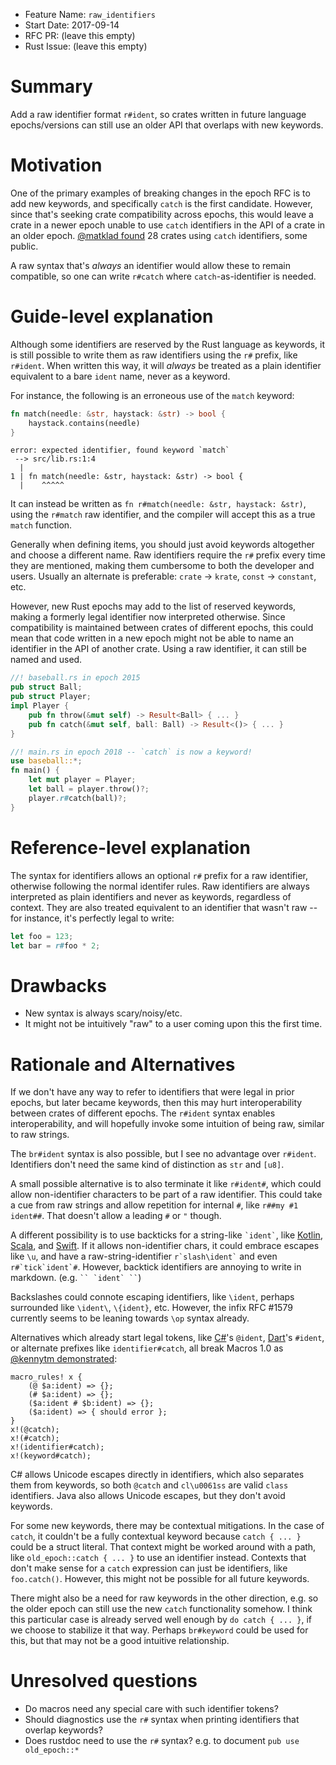 - Feature Name: `raw_identifiers`
- Start Date: 2017-09-14
- RFC PR: (leave this empty)
- Rust Issue: (leave this empty)

# Summary
[summary]: #summary

Add a raw identifier format `r#ident`, so crates written in future language
epochs/versions can still use an older API that overlaps with new keywords.

# Motivation
[motivation]: #motivation

One of the primary examples of breaking changes in the epoch RFC is to add new
keywords, and specifically `catch` is the first candidate. However, since
that's seeking crate compatibility across epochs, this would leave a crate in a
newer epoch unable to use `catch` identifiers in the API of a crate in an older
epoch.  [@matklad found] 28 crates using `catch` identifiers, some public.

A raw syntax that's *always* an identifier would allow these to remain
compatible, so one can write `r#catch` where `catch`-as-identifier is needed.

[@matklad found]: https://internals.rust-lang.org/t/pre-rfc-raw-identifiers/5502/40

# Guide-level explanation
[guide-level-explanation]: #guide-level-explanation

Although some identifiers are reserved by the Rust language as keywords, it is
still possible to write them as raw identifiers using the `r#` prefix, like
`r#ident`.  When written this way, it will *always* be treated as a plain
identifier equivalent to a bare `ident` name, never as a keyword.

For instance, the following is an erroneous use of the `match` keyword:

```rust
fn match(needle: &str, haystack: &str) -> bool {
    haystack.contains(needle)
}
```

```text
error: expected identifier, found keyword `match`
 --> src/lib.rs:1:4
  |
1 | fn match(needle: &str, haystack: &str) -> bool {
  |    ^^^^^
```

It can instead be written as `fn r#match(needle: &str, haystack: &str)`, using
the `r#match` raw identifier, and the compiler will accept this as a true
`match` function.

Generally when defining items, you should just avoid keywords altogether and
choose a different name.  Raw identifiers require the `r#` prefix every time
they are mentioned, making them cumbersome to both the developer and users.
Usually an alternate is preferable: `crate` -> `krate`, `const` -> `constant`,
etc.

However, new Rust epochs may add to the list of reserved keywords, making a
formerly legal identifier now interpreted otherwise.  Since compatibility is
maintained between crates of different epochs, this could mean that code written
in a new epoch might not be able to name an identifier in the API of another
crate.  Using a raw identifier, it can still be named and used.

```rust
//! baseball.rs in epoch 2015
pub struct Ball;
pub struct Player;
impl Player {
    pub fn throw(&mut self) -> Result<Ball> { ... }
    pub fn catch(&mut self, ball: Ball) -> Result<()> { ... }
}
```

```rust
//! main.rs in epoch 2018 -- `catch` is now a keyword!
use baseball::*;
fn main() {
    let mut player = Player;
    let ball = player.throw()?;
    player.r#catch(ball)?;
}
```

# Reference-level explanation
[reference-level-explanation]: #reference-level-explanation

The syntax for identifiers allows an optional `r#` prefix for a raw identifier,
otherwise following the normal identifer rules.  Raw identifiers are always
interpreted as plain identifiers and never as keywords, regardless of context.
They are also treated equivalent to an identifier that wasn't raw -- for
instance, it's perfectly legal to write:

```rust
let foo = 123;
let bar = r#foo * 2;
```

# Drawbacks
[drawbacks]: #drawbacks

- New syntax is always scary/noisy/etc.
- It might not be intuitively "raw" to a user coming upon this the first time.

# Rationale and Alternatives
[alternatives]: #alternatives

If we don't have any way to refer to identifiers that were legal in prior
epochs, but later became keywords, then this may hurt interoperability between
crates of different epochs.  The `r#ident` syntax enables interoperability, and
will hopefully invoke some intuition of being raw, similar to raw strings.

The `br#ident` syntax is also possible, but I see no advantage over `r#ident`.
Identifiers don't need the same kind of distinction as `str` and `[u8]`.

A small possible alternative is to also terminate it like `r#ident#`, which
could allow non-identifier characters to be part of a raw identifier.  This
could take a cue from raw strings and allow repetition for internal `#`, like
`r##my #1 ident##`.  That doesn't allow a leading `#` or `"` though.

A different possibility is to use backticks for a string-like `` `ident` ``,
like [Kotlin], [Scala], and [Swift].  If it allows non-identifier chars, it
could embrace escapes like `\u`, and have a raw-string-identifier ``
r`slash\ident` `` and even `` r#`tick`ident`# ``.  However, backtick identifiers
are annoying to write in markdown. (e.g. ``` `` `ident` `` ```)

Backslashes could connote escaping identifiers, like `\ident`, perhaps
surrounded like `\ident\`, `\{ident}`, etc.  However, the infix RFC #1579
currently seems to be leaning towards `\op` syntax already.

Alternatives which already start legal tokens, like [C#]'s `@ident`, [Dart]'s
`#ident`, or alternate prefixes like `identifier#catch`, all break Macros 1.0
as [@kennytm demonstrated]:

```
macro_rules! x {
    (@ $a:ident) => {};
    (# $a:ident) => {};
    ($a:ident # $b:ident) => {};
    ($a:ident) => { should error };
}
x!(@catch);
x!(#catch);
x!(identifier#catch);
x!(keyword#catch);
```

C# allows Unicode escapes directly in identifiers, which also separates them
from keywords, so both `@catch` and `cl\u0061ss` are valid `class` identifiers.
Java also allows Unicode escapes, but they don't avoid keywords.

For some new keywords, there may be contextual mitigations. In the case of
`catch`, it couldn't be a fully contextual keyword because `catch { ... }` could
be a struct literal. That context might be worked around with a path, like
`old_epoch::catch { ... }` to use an identifier instead. Contexts that don't
make sense for a `catch` expression can just be identifiers, like `foo.catch()`.
However, this might not be possible for all future keywords.

There might also be a need for raw keywords in the other direction, e.g. so the
older epoch can still use the new `catch` functionality somehow. I think this
particular case is already served well enough by `do catch { ... }`, if we
choose to stabilize it that way.  Perhaps `br#keyword` could be used for this,
but that may not be a good intuitive relationship.

[C#]: https://msdn.microsoft.com/en-us/library/aa664670(v=vs.71).aspx
[Dart]: https://www.dartlang.org/guides/language/language-tour#symbols
[Kotlin]: https://kotlinlang.org/docs/reference/grammar.html
[Scala]: https://www.scala-lang.org/files/archive/spec/2.13/01-lexical-syntax.html#identifiers
[Swift]: https://developer.apple.com/library/content/documentation/Swift/Conceptual/Swift_Programming_Language/LexicalStructure.html
[@kennytm demonstrated]: https://internals.rust-lang.org/t/pre-rfc-raw-identifiers/5502/28

# Unresolved questions
[unresolved]: #unresolved-questions

- Do macros need any special care with such identifier tokens?
- Should diagnostics use the `r#` syntax when printing identifiers that overlap keywords?
- Does rustdoc need to use the `r#` syntax? e.g. to document `pub use old_epoch::*`
